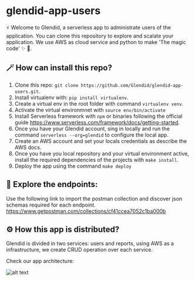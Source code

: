  
# glendid-app-users
:zap: Welcome to Glendid, a serverless app to administrate users of the application.
You can clone this repository to explore and scalate your application. 
We use AWS as cloud service and python to make 'The magic code' :sparkles: :snake:. 

## :magic_wand: How can install this repo?
1. Clone this repo: `git clone https://github.com/Glendid/glendid-app-users.git`.
2. Install virtualenv with: `pip install virtualenv`.
3. Create a virtual env in the root folder with command `virtualenv venv`. 
4. Activate the virtual environmnet with `source env/bin/activate`
5. Install Serverless framework with `npm` or binaries following the official guide https://www.serverless.com/framework/docs/getting-started.
6. Once you have your Glendid account, sing in locally and run the command  `serverless --org=glendid` to configure the local app.
7. Create an AWS account and set your locals credentials as describe the AWS docs.
8. Once you have you local repository and your virtual environment active, install the required dependencies of the projects with `make install`.
9. Deploy the app using the command `make deploy`

## :compass: Explore the endpoints:
Use the following link to import the postman collection and discover json schemas required for each endpoint.
https://www.getpostman.com/collections/cf41ccea7052c1ba000b

## :gear: How this app is distributed?
Glendid is divided in two services: users and reports, using AWS as a infrastructure, we create CRUD operation over each service. 

Check our app architecture:

![alt text](https://i.postimg.cc/6q1v1nST/Glendid-Arquitectura.png)

